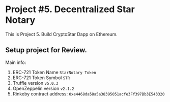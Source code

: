 # Project #5. Decentralized Star Notary

This is Project 5. Build CryptoStar Dapp on Ethereum.

## Setup project for Review.

Main info:
1. ERC-721 Token Name `StarNotary Token`
2. ERC-721 Token Symbol `STR`
3. Truffle version `v5.0.3`
4. OpenZeppelin version `v2.1.2`
5. Rinkeby contract address: `0xe4468da58a5a38395051acfe3Ff397Bb3E543320`

